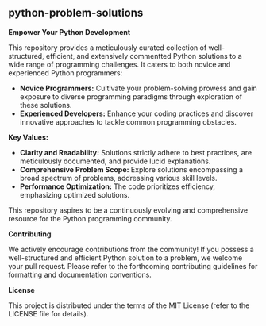 
## python-problem-solutions

**Empower Your Python Development**

This repository provides a meticulously curated collection of well-structured, efficient, and extensively commentted Python solutions to a wide range of programming challenges. It caters to both novice and experienced Python programmers:

* **Novice Programmers:** Cultivate your problem-solving prowess and gain exposure to diverse programming paradigms through exploration of these solutions.
* **Experienced Developers:** Enhance your coding practices and discover innovative approaches to tackle common programming obstacles.

**Key Values:**

* **Clarity and Readability:** Solutions strictly adhere to best practices, are meticulously documented, and provide lucid explanations.
* **Comprehensive Problem Scope:** Explore solutions encompassing a broad spectrum of problems, addressing various skill levels.
* **Performance Optimization:** The code prioritizes efficiency, emphasizing optimized solutions.

This repository aspires to be a continuously evolving and comprehensive resource for the Python programming community.

**Contributing**

We actively encourage contributions from the community! If you possess a well-structured and efficient Python solution to a problem, we welcome your pull request. Please refer to the forthcoming contributing guidelines for formatting and documentation conventions.

**License**

This project is distributed under the terms of the MIT License (refer to the LICENSE file for details).
